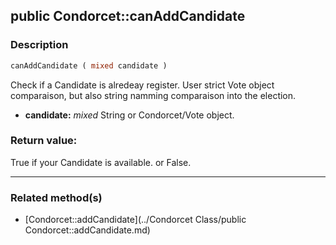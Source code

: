 ## public Condorcet::canAddCandidate

### Description    

```php
canAddCandidate ( mixed candidate )
```

Check if a Candidate is alredeay register. User strict Vote object comparaison, but also string namming comparaison into the election.    
- **candidate:** *mixed* String or Condorcet/Vote object.



### Return value:   

True if your Candidate is available. or False.


---------------------------------------

### Related method(s)      

* [Condorcet::addCandidate](../Condorcet Class/public Condorcet::addCandidate.md)    
